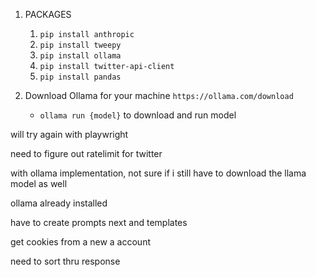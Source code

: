 1. PACKAGES
    1. `pip install anthropic`
    2. `pip install tweepy`
    3. `pip install ollama`
    4. `pip install twitter-api-client`
    5. `pip install pandas`

2. Download Ollama for your machine `https://ollama.com/download`
    - `ollama run {model}` to download and run model

will try again with playwright

need to figure out ratelimit for twitter

with ollama implementation, not sure if i still have to download the llama model as well

ollama already installed

have to create prompts next and templates

get cookies from a new a account 

need to sort thru response